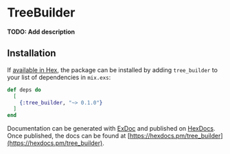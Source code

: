# TreeBuilder

**TODO: Add description**

## Installation

If [available in Hex](https://hex.pm/docs/publish), the package can be installed
by adding `tree_builder` to your list of dependencies in `mix.exs`:

```elixir
def deps do
  [
    {:tree_builder, "~> 0.1.0"}
  ]
end
```

Documentation can be generated with [ExDoc](https://github.com/elixir-lang/ex_doc)
and published on [HexDocs](https://hexdocs.pm). Once published, the docs can
be found at [https://hexdocs.pm/tree_builder](https://hexdocs.pm/tree_builder).

